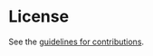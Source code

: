 # License

See the
[guidelines for contributions](https://github.com/datarightplus/datarightplus-resource-set-common/blob/main/CONTRIBUTING.md).
